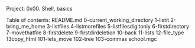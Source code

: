 Project: 0x00. Shell, basics

Table of contents:
README.md
0-current_working_directory
1-listit
2-bring_me_home
3-listfiles
4-listmorefiles
5-listfilesdigitonly
6-firstdirectory
7-movethatfile
8-firstdelete
9-firstdirdeletion
10-back
11-lists
12-file_type
13copy_html
101-lets_move
102-tree
103-commas
school.mgc
